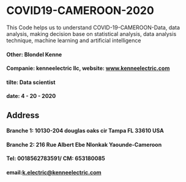 # COVID19-CAMEROON-2020
This Code helps us to understand COVID-19-CAMEROON-Data, data analysis, making decision base on statistical analysis, data analysis technique, machine learning and artificial intelligence
#### Other: Blondel Kenne
#### Companie: kenneelectric llc, website: www.kenneelectric.com
#### tilte: Data scientist
#### date: 4 - 20 - 2020
## Address
#### Branche 1: 10130-204 douglas oaks cir Tampa FL 33610 USA
#### Branche 2: 216 Rue Albert Ebe Nlonkak Yaounde-Cameroon
#### Tel: 0018562783591/ CM: 653180085
#### email:k.electric@kenneelectric.com
